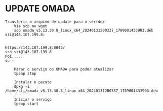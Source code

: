# UPDATE OMADA

    Transferir o arquivo de update para o seridor
        Via scp ou wget
        scp omada_v5.13.30.8_linux_x64_20240131200337_1709001433903.deb sti@143.107.199.8:


    https://143.107.199.8:8043/
    ssh sti@143.107.199.8
    Poi.....
    su -
        
        Parar o serviço do OMADA para poder atualizar  
        tpeap stop

        Instalar o pacote
        dpkg -i /home/sti/omada_v5.13.30.8_linux_x64_20240131200337_1709001433903.deb

        Iniciar o serviço
        tpeap start

        
